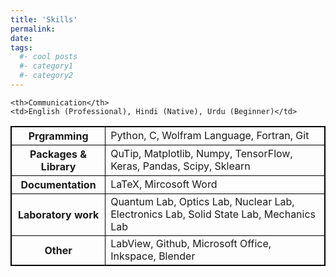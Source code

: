 ```yaml
---
title: 'Skills'
permalink:
date: 
tags:
  #- cool posts
  #- category1
  #- category2
---
```


<style>
table, th, td {
  border: 1px solid black;
}
</style>

<table>

<tr>

  <th>Prgramming</th>
    <td>Python, C, Wolfram Language, Fortran, Git</td>
    </tr>
    <tr>
  <th>Packages & Library</th>
  <td>QuTip, Matplotlib, Numpy, TensorFlow, Keras, Pandas, Scipy, Sklearn</td>
  </tr>
  <tr>
  <th>Documentation</th>
   <td>LaTeX, Mircosoft Word</td>
   </tr>
   <tr>
   <th>Laboratory work</th>
    <td>Quantum Lab, Optics Lab, Nuclear Lab, Electronics Lab, Solid State Lab, Mechanics Lab</td>
    </tr>

  <tr>

    <th>Communication</th>
    <td>English (Professional), Hindi (Native), Urdu (Beginner)</td>
  </tr>
  <tr>
    <th>Other</th>
    <td>LabView, Github, Microsoft Office, Inkspace, Blender</td>
    </tr>









</table>
